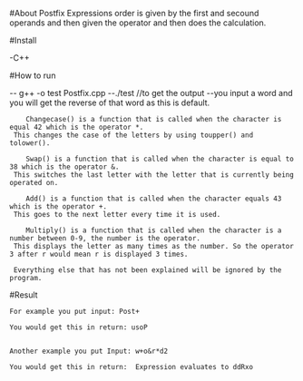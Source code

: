 #About
   Postfix Expressions order is given by the first and secound operands and then given the operator and then does the calculation. 



#Install
  
  -C++


#How to run
	 
   -- g++ -o test Postfix.cpp
   --./test                //to get the output
   --you input a word and you will get the reverse of that word as this is default.


     	Changecase() is a function that is called when the character is equal 42 which is the operator *.
     This changes the case of the letters by using toupper() and tolower().

     	Swap() is a function that is called when the character is equal to 38 which is the operator &. 
     This switches the last letter with the letter that is currently being operated on.
 
     	Add() is a function that is called when the character equals 43 which is the operator +. 
     This goes to the next letter every time it is used. 

     	Multiply() is a function that is called when the character is a number between 0-9, the number is the operator.
     This displays the letter as many times as the number. So the operator 3 after r would mean r is displayed 3 times. 
	
     Everything else that has not been explained will be ignored by the program.

#Result

	For example you put input: Post+

	You would get this in return: usoP


	Another example you put Input: w+o&r*d2 

	You would get this in return:  Expression evaluates to ddRxo
   

